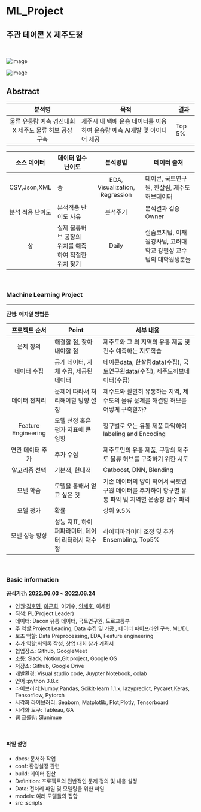 # ML_Project



## 주관 데이콘 X 제주도청

<br>

![image](https://user-images.githubusercontent.com/86671456/172179003-29299766-6706-4328-a3cf-4ee7684a9b82.png)

![image](https://user-images.githubusercontent.com/86671456/174491977-58a7b4b2-83c5-4b67-ac84-d5efc8c8f992.png)


## Abstract

| 분석명 |목적|결과|
|:-----:|----------|-----|
|물류 유통량 예측 경진대회 X 제주도 물류 허브 공장 구축| 제주시 내 택배 운송 데이터를 이용하여 운송량 예측 AI개발 및 아이디어 제공|Top 5%|

|  소스 데이터 |     데이터 입수 난이도    |      분석방법     |데이터 출처|
|:------------------:| -----|:---------------:|-----------|
|CSV,Json,XML|중 |EDA, Visualization, Regression   |데이콘, 국토연구원, 한살림, 제주도허브데이터|
|  분석 적용 난이도  |     분석적용 난이도 사유    |      분석주기     | 분석결과 검증 Owner|
|상| 실제 물류허브 공장의 위치를 예측하여 적절한 위치 찾기|Daily  | 실습코치님, 이재원강사님, 고려대학교 강필성 교수님의 대학원생분들 |



<br>

### Machine Learning Project 

---
**진행: 애자일 방법론**

|  프로젝트 순서 |     Point    | 세부 내용 |  
|:------------------:| -----|------|
|문제 정의|해결할 점, 찾아내야할 점 |제주도와 그 외 지역의 유통 제품 및 건수 예측하는 지도학습|
|데이터 수집|공개 데이터, 자체 수집, 제공된 데이터 |데이콘data, 한살림data(수집), 국토연구원data(수집), 제주도허브데이터(수집)|   
|데이터 전처리|문제에 따라서 처리해야할 방향 설정 |제주도와 활발히 유통하는 지역, 제주도의 물류 문제를 해결할 허브를 어떻게 구축할까?|
|Feature Engineering|모델 선정 혹은 평가 지표에 큰 영향|항구별로 오는 유통 제품 파악하여 labeling and Encoding|
|연관 데이터 추가|추가 수집 |제주도민의 유통 제품, 쿠팡의 제주도 물류 허브를 구축하기 위한 시도  |
|알고리즘 선택| 기본적, 현대적|Catboost, DNN, Blending|   
|모델 학습|모델을 통해서 얻고 싶은 것 |기존 데이터의 양이 적어서 국토연구원 데이터를 추가하여 항구별 유통 파악 및 지역별 운송장 건수 파악|
|모델 평가|확률 | 상위 9.5%|
|모델 성능 향상|성능 지표, 하이퍼파라미터, 데이터 리터러시 재수정 |하이퍼파라미터 조정 및 추가 Ensembling, Top5%   |

<br>

### Basic information

**공식기간: 2022.06.03 ~ 2022.06.24**


- 인원:[김호민](https://github.com/user3000013331), [이근희](https://github.com/pizzabuyer), 이기수, [안세호](https://github.com/Giga2roo), 이세현
- 직책: PL(Project Leader)
- 데이터: Dacon 유통 데이터, 국토연구원, 도로교통부
- 주 역할:Project Leading, Data 수집  및 가공 , 데이터 파이프라인 구축, ML/DL
- 보조 역할: Data Preprocessing, EDA, Feature engineering
- 추가 역할:회의록 작성, 창업 대회 참가 계획서
- 협업장소: Github, GoogleMeet
- 소통: Slack, Notion,Git project, Google OS
- 저장소: Github, Google Drive
- 개발환경: Visual studio code, Juypter Notebook, colab
- 언어 :python 3.8.x
- 라이브러리:Numpy,Pandas, Scikit-learn 1.1.x, lazypredict, Pycaret,Keras, Tensorflow, Pytorch
- 시각화 라이브러리: Seaborn, Matplotlib, Plot,Plotly, Tensorboard
- 시각화 도구: Tableau, GA
- 웹 크롤링: Slunimue

<br>

#### 파일 설명


- docs: 문서화 작업
- conf: 환경설정 관련
- build: 데이터 집산
- Definition: 프로젝트의 전반적인 문제 정의 및 내용 설정
- Data: 전처리 파일 및 모델링을 위한 파일
- models: 여러 모델들의 집합
- src :scripts
